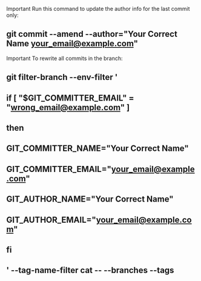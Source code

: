 Important Run this command to update the author info for the last commit only:
## git commit --amend --author="Your Correct Name <your_email@example.com>"

Important To rewrite all commits in the branch:
## git filter-branch --env-filter '
## if [ "$GIT_COMMITTER_EMAIL" = "wrong_email@example.com" ]
## then
##     GIT_COMMITTER_NAME="Your Correct Name"
##     GIT_COMMITTER_EMAIL="your_email@example.com"
##     GIT_AUTHOR_NAME="Your Correct Name"
##     GIT_AUTHOR_EMAIL="your_email@example.com"
## fi
## ' --tag-name-filter cat -- --branches --tags
